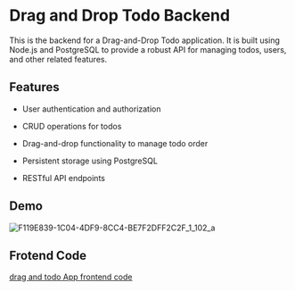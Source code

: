 # Drag and Drop Todo Backend

This is the backend for a Drag-and-Drop Todo application. It is built using Node.js and PostgreSQL to provide a robust API for managing todos, users, and other related features.

## Features


- User authentication and authorization

- CRUD operations for todos

- Drag-and-drop functionality to manage todo order

- Persistent storage using PostgreSQL

- RESTful API endpoints

## Demo

![F119E839-1C04-4DF9-8CC4-BE7F2DFF2C2F_1_102_a](https://github.com/user-attachments/assets/7d1aa7b5-06c5-48e4-bf63-2db457a8f0c8)

## Frotend Code

[drag and todo App frontend code](https://github.com/PramisGrg/todo-app-drag-and-drop)

